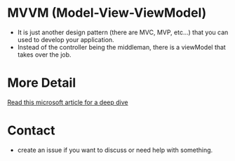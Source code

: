 # MVVM (Model-View-ViewModel)

- It is just another design pattern (there are MVC, MVP, etc...) that you can used to develop your application. 
- Instead of the controller being the middleman, there is a viewModel that takes over the job.

# More Detail 

[Read this microsoft article for a deep dive](https://msdn.microsoft.com/en-us/library/hh848246.aspx)


# Contact 

- create an issue if you want to discuss or need help with something.
